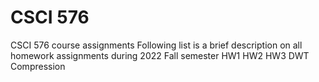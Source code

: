 # CSCI 576
CSCI 576 course assignments
Following list is a brief description on all homework assignments during 2022 Fall semester
HW1 
HW2
HW3 DWT Compression 
